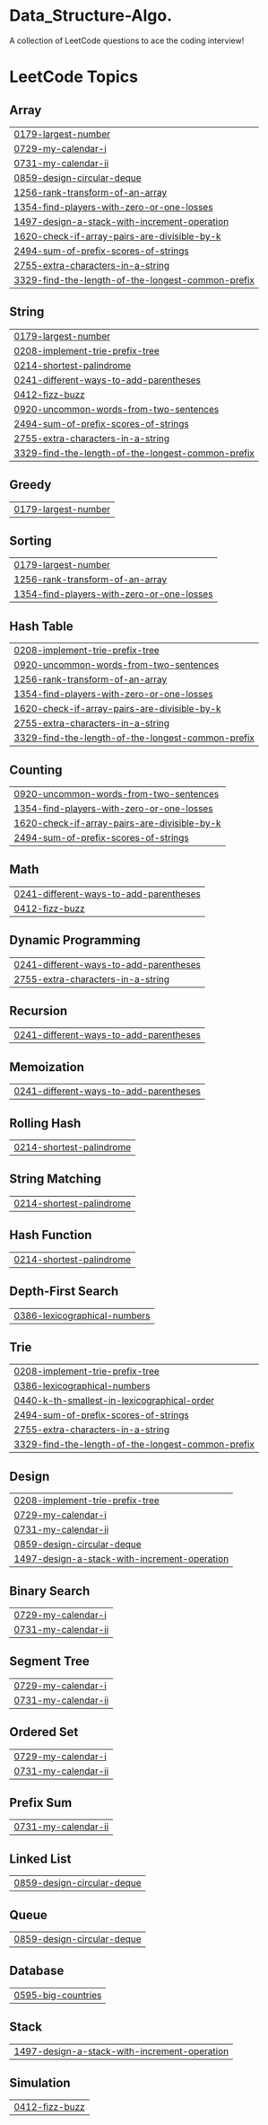# Data_Structure-Algo.
A collection of LeetCode questions to ace the coding interview! 

<!---LeetCode Topics Start-->
# LeetCode Topics
## Array
|  |
| ------- |
| [0179-largest-number](https://github.com/cluetenz/Data_Structure_-_Algo./tree/master/0179-largest-number) |
| [0729-my-calendar-i](https://github.com/cluetenz/Data_Structure_-_Algo./tree/master/0729-my-calendar-i) |
| [0731-my-calendar-ii](https://github.com/cluetenz/Data_Structure_-_Algo./tree/master/0731-my-calendar-ii) |
| [0859-design-circular-deque](https://github.com/cluetenz/Data_Structure_-_Algo./tree/master/0859-design-circular-deque) |
| [1256-rank-transform-of-an-array](https://github.com/cluetenz/Data_Structure_-_Algo./tree/master/1256-rank-transform-of-an-array) |
| [1354-find-players-with-zero-or-one-losses](https://github.com/cluetenz/Data_Structure_-_Algo./tree/master/1354-find-players-with-zero-or-one-losses) |
| [1497-design-a-stack-with-increment-operation](https://github.com/cluetenz/Data_Structure_-_Algo./tree/master/1497-design-a-stack-with-increment-operation) |
| [1620-check-if-array-pairs-are-divisible-by-k](https://github.com/cluetenz/Data_Structure_-_Algo./tree/master/1620-check-if-array-pairs-are-divisible-by-k) |
| [2494-sum-of-prefix-scores-of-strings](https://github.com/cluetenz/Data_Structure_-_Algo./tree/master/2494-sum-of-prefix-scores-of-strings) |
| [2755-extra-characters-in-a-string](https://github.com/cluetenz/Data_Structure_-_Algo./tree/master/2755-extra-characters-in-a-string) |
| [3329-find-the-length-of-the-longest-common-prefix](https://github.com/cluetenz/Data_Structure_-_Algo./tree/master/3329-find-the-length-of-the-longest-common-prefix) |
## String
|  |
| ------- |
| [0179-largest-number](https://github.com/cluetenz/Data_Structure_-_Algo./tree/master/0179-largest-number) |
| [0208-implement-trie-prefix-tree](https://github.com/cluetenz/Data_Structure_-_Algo./tree/master/0208-implement-trie-prefix-tree) |
| [0214-shortest-palindrome](https://github.com/cluetenz/Data_Structure_-_Algo./tree/master/0214-shortest-palindrome) |
| [0241-different-ways-to-add-parentheses](https://github.com/cluetenz/Data_Structure_-_Algo./tree/master/0241-different-ways-to-add-parentheses) |
| [0412-fizz-buzz](https://github.com/cluetenz/Data_Structure_-_Algo./tree/master/0412-fizz-buzz) |
| [0920-uncommon-words-from-two-sentences](https://github.com/cluetenz/Data_Structure_-_Algo./tree/master/0920-uncommon-words-from-two-sentences) |
| [2494-sum-of-prefix-scores-of-strings](https://github.com/cluetenz/Data_Structure_-_Algo./tree/master/2494-sum-of-prefix-scores-of-strings) |
| [2755-extra-characters-in-a-string](https://github.com/cluetenz/Data_Structure_-_Algo./tree/master/2755-extra-characters-in-a-string) |
| [3329-find-the-length-of-the-longest-common-prefix](https://github.com/cluetenz/Data_Structure_-_Algo./tree/master/3329-find-the-length-of-the-longest-common-prefix) |
## Greedy
|  |
| ------- |
| [0179-largest-number](https://github.com/cluetenz/Data_Structure_-_Algo./tree/master/0179-largest-number) |
## Sorting
|  |
| ------- |
| [0179-largest-number](https://github.com/cluetenz/Data_Structure_-_Algo./tree/master/0179-largest-number) |
| [1256-rank-transform-of-an-array](https://github.com/cluetenz/Data_Structure_-_Algo./tree/master/1256-rank-transform-of-an-array) |
| [1354-find-players-with-zero-or-one-losses](https://github.com/cluetenz/Data_Structure_-_Algo./tree/master/1354-find-players-with-zero-or-one-losses) |
## Hash Table
|  |
| ------- |
| [0208-implement-trie-prefix-tree](https://github.com/cluetenz/Data_Structure_-_Algo./tree/master/0208-implement-trie-prefix-tree) |
| [0920-uncommon-words-from-two-sentences](https://github.com/cluetenz/Data_Structure_-_Algo./tree/master/0920-uncommon-words-from-two-sentences) |
| [1256-rank-transform-of-an-array](https://github.com/cluetenz/Data_Structure_-_Algo./tree/master/1256-rank-transform-of-an-array) |
| [1354-find-players-with-zero-or-one-losses](https://github.com/cluetenz/Data_Structure_-_Algo./tree/master/1354-find-players-with-zero-or-one-losses) |
| [1620-check-if-array-pairs-are-divisible-by-k](https://github.com/cluetenz/Data_Structure_-_Algo./tree/master/1620-check-if-array-pairs-are-divisible-by-k) |
| [2755-extra-characters-in-a-string](https://github.com/cluetenz/Data_Structure_-_Algo./tree/master/2755-extra-characters-in-a-string) |
| [3329-find-the-length-of-the-longest-common-prefix](https://github.com/cluetenz/Data_Structure_-_Algo./tree/master/3329-find-the-length-of-the-longest-common-prefix) |
## Counting
|  |
| ------- |
| [0920-uncommon-words-from-two-sentences](https://github.com/cluetenz/Data_Structure_-_Algo./tree/master/0920-uncommon-words-from-two-sentences) |
| [1354-find-players-with-zero-or-one-losses](https://github.com/cluetenz/Data_Structure_-_Algo./tree/master/1354-find-players-with-zero-or-one-losses) |
| [1620-check-if-array-pairs-are-divisible-by-k](https://github.com/cluetenz/Data_Structure_-_Algo./tree/master/1620-check-if-array-pairs-are-divisible-by-k) |
| [2494-sum-of-prefix-scores-of-strings](https://github.com/cluetenz/Data_Structure_-_Algo./tree/master/2494-sum-of-prefix-scores-of-strings) |
## Math
|  |
| ------- |
| [0241-different-ways-to-add-parentheses](https://github.com/cluetenz/Data_Structure_-_Algo./tree/master/0241-different-ways-to-add-parentheses) |
| [0412-fizz-buzz](https://github.com/cluetenz/Data_Structure_-_Algo./tree/master/0412-fizz-buzz) |
## Dynamic Programming
|  |
| ------- |
| [0241-different-ways-to-add-parentheses](https://github.com/cluetenz/Data_Structure_-_Algo./tree/master/0241-different-ways-to-add-parentheses) |
| [2755-extra-characters-in-a-string](https://github.com/cluetenz/Data_Structure_-_Algo./tree/master/2755-extra-characters-in-a-string) |
## Recursion
|  |
| ------- |
| [0241-different-ways-to-add-parentheses](https://github.com/cluetenz/Data_Structure_-_Algo./tree/master/0241-different-ways-to-add-parentheses) |
## Memoization
|  |
| ------- |
| [0241-different-ways-to-add-parentheses](https://github.com/cluetenz/Data_Structure_-_Algo./tree/master/0241-different-ways-to-add-parentheses) |
## Rolling Hash
|  |
| ------- |
| [0214-shortest-palindrome](https://github.com/cluetenz/Data_Structure_-_Algo./tree/master/0214-shortest-palindrome) |
## String Matching
|  |
| ------- |
| [0214-shortest-palindrome](https://github.com/cluetenz/Data_Structure_-_Algo./tree/master/0214-shortest-palindrome) |
## Hash Function
|  |
| ------- |
| [0214-shortest-palindrome](https://github.com/cluetenz/Data_Structure_-_Algo./tree/master/0214-shortest-palindrome) |
## Depth-First Search
|  |
| ------- |
| [0386-lexicographical-numbers](https://github.com/cluetenz/Data_Structure_-_Algo./tree/master/0386-lexicographical-numbers) |
## Trie
|  |
| ------- |
| [0208-implement-trie-prefix-tree](https://github.com/cluetenz/Data_Structure_-_Algo./tree/master/0208-implement-trie-prefix-tree) |
| [0386-lexicographical-numbers](https://github.com/cluetenz/Data_Structure_-_Algo./tree/master/0386-lexicographical-numbers) |
| [0440-k-th-smallest-in-lexicographical-order](https://github.com/cluetenz/Data_Structure_-_Algo./tree/master/0440-k-th-smallest-in-lexicographical-order) |
| [2494-sum-of-prefix-scores-of-strings](https://github.com/cluetenz/Data_Structure_-_Algo./tree/master/2494-sum-of-prefix-scores-of-strings) |
| [2755-extra-characters-in-a-string](https://github.com/cluetenz/Data_Structure_-_Algo./tree/master/2755-extra-characters-in-a-string) |
| [3329-find-the-length-of-the-longest-common-prefix](https://github.com/cluetenz/Data_Structure_-_Algo./tree/master/3329-find-the-length-of-the-longest-common-prefix) |
## Design
|  |
| ------- |
| [0208-implement-trie-prefix-tree](https://github.com/cluetenz/Data_Structure_-_Algo./tree/master/0208-implement-trie-prefix-tree) |
| [0729-my-calendar-i](https://github.com/cluetenz/Data_Structure_-_Algo./tree/master/0729-my-calendar-i) |
| [0731-my-calendar-ii](https://github.com/cluetenz/Data_Structure_-_Algo./tree/master/0731-my-calendar-ii) |
| [0859-design-circular-deque](https://github.com/cluetenz/Data_Structure_-_Algo./tree/master/0859-design-circular-deque) |
| [1497-design-a-stack-with-increment-operation](https://github.com/cluetenz/Data_Structure_-_Algo./tree/master/1497-design-a-stack-with-increment-operation) |
## Binary Search
|  |
| ------- |
| [0729-my-calendar-i](https://github.com/cluetenz/Data_Structure_-_Algo./tree/master/0729-my-calendar-i) |
| [0731-my-calendar-ii](https://github.com/cluetenz/Data_Structure_-_Algo./tree/master/0731-my-calendar-ii) |
## Segment Tree
|  |
| ------- |
| [0729-my-calendar-i](https://github.com/cluetenz/Data_Structure_-_Algo./tree/master/0729-my-calendar-i) |
| [0731-my-calendar-ii](https://github.com/cluetenz/Data_Structure_-_Algo./tree/master/0731-my-calendar-ii) |
## Ordered Set
|  |
| ------- |
| [0729-my-calendar-i](https://github.com/cluetenz/Data_Structure_-_Algo./tree/master/0729-my-calendar-i) |
| [0731-my-calendar-ii](https://github.com/cluetenz/Data_Structure_-_Algo./tree/master/0731-my-calendar-ii) |
## Prefix Sum
|  |
| ------- |
| [0731-my-calendar-ii](https://github.com/cluetenz/Data_Structure_-_Algo./tree/master/0731-my-calendar-ii) |
## Linked List
|  |
| ------- |
| [0859-design-circular-deque](https://github.com/cluetenz/Data_Structure_-_Algo./tree/master/0859-design-circular-deque) |
## Queue
|  |
| ------- |
| [0859-design-circular-deque](https://github.com/cluetenz/Data_Structure_-_Algo./tree/master/0859-design-circular-deque) |
## Database
|  |
| ------- |
| [0595-big-countries](https://github.com/cluetenz/Data_Structure_-_Algo./tree/master/0595-big-countries) |
## Stack
|  |
| ------- |
| [1497-design-a-stack-with-increment-operation](https://github.com/cluetenz/Data_Structure_-_Algo./tree/master/1497-design-a-stack-with-increment-operation) |
## Simulation
|  |
| ------- |
| [0412-fizz-buzz](https://github.com/cluetenz/Data_Structure_-_Algo./tree/master/0412-fizz-buzz) |
<!---LeetCode Topics End-->
